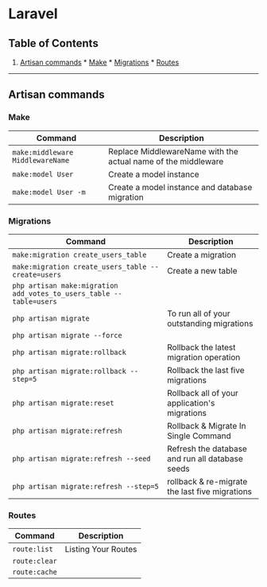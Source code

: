 # Laravel

## Table of Contents

  1. [Artisan commands](#artisan-commands)
    * [Make](#make)
    * [Migrations](#migrations)
    * [Routes](#routes)
    

---
## Artisan commands

### Make
| Command | Description |
| --------- | ------- |
|  `make:middleware MiddlewareName` | Replace MiddlewareName with the actual name of the middleware |
|  `make:model User` | Create a model instance |
|  `make:model User -m` | Create a model instance and database migration|


### Migrations
| Command | Description |
| --------- | ------- |
|  `make:migration create_users_table` | Create a migration |
|  `make:migration create_users_table --create=users` | Create a new table |
|  `php artisan make:migration add_votes_to_users_table --table=users` |  |
|  `php artisan migrate` | To run all of your outstanding migrations |
|  `php artisan migrate --force` |  |
|  `php artisan migrate:rollback` | Rollback the latest migration operation |
|  `php artisan migrate:rollback --step=5` | Rollback the last five migrations |
|  `php artisan migrate:reset` | Rollback  all of your application's migrations |
|  `php artisan migrate:refresh` | Rollback & Migrate In Single Command |
|  `php artisan migrate:refresh --seed` | Refresh the database and run all database seeds |
|  `php artisan migrate:refresh --step=5` | rollback & re-migrate the last five migrations|


### Routes
| Command | Description |
| --------- | ------- |
|  `route:list` | Listing Your Routes |
|  `route:clear` |  |
|  `route:cache` | |
